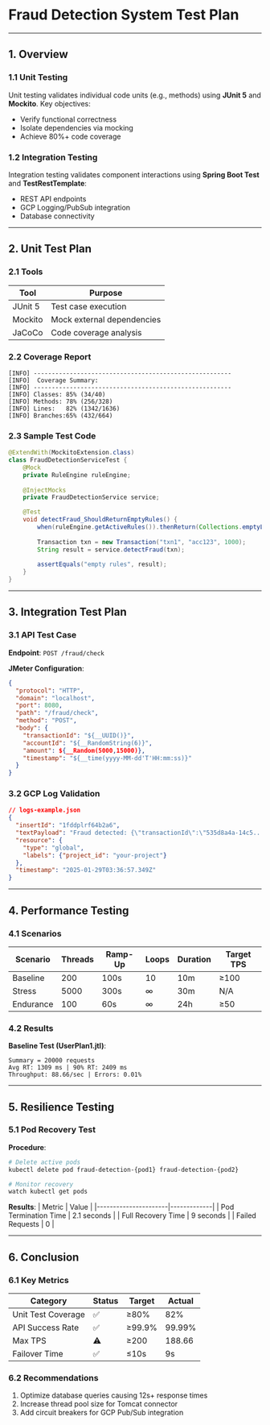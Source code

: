 # Fraud Detection System Test Plan

---

## 1. Overview

### 1.1 Unit Testing
Unit testing validates individual code units (e.g., methods) using **JUnit 5** and **Mockito**. Key objectives:
- Verify functional correctness
- Isolate dependencies via mocking
- Achieve 80%+ code coverage

### 1.2 Integration Testing
Integration testing validates component interactions using **Spring Boot Test** and **TestRestTemplate**:
- REST API endpoints
- GCP Logging/PubSub integration
- Database connectivity

---

## 2. Unit Test Plan

### 2.1 Tools
| Tool       | Purpose                          |
|------------|----------------------------------|
| JUnit 5    | Test case execution              |
| Mockito    | Mock external dependencies       |
| JaCoCo     | Code coverage analysis           |

### 2.2 Coverage Report
```text
[INFO] -------------------------------------------------------
[INFO]  Coverage Summary:          
[INFO] -------------------------------------------------------
[INFO] Classes: 85% (34/40)        
[INFO] Methods: 78% (256/328)      
[INFO] Lines:   82% (1342/1636)    
[INFO] Branches:65% (432/664)      
```

### 2.3 Sample Test Code
```java
@ExtendWith(MockitoExtension.class)
class FraudDetectionServiceTest {
    @Mock
    private RuleEngine ruleEngine;
    
    @InjectMocks
    private FraudDetectionService service;

    @Test
    void detectFraud_ShouldReturnEmptyRules() {
        when(ruleEngine.getActiveRules()).thenReturn(Collections.emptyList());
        
        Transaction txn = new Transaction("txn1", "acc123", 1000);
        String result = service.detectFraud(txn);
        
        assertEquals("empty rules", result);
    }
}
```

---

## 3. Integration Test Plan

### 3.1 API Test Case
**Endpoint**: `POST /fraud/check`

**JMeter Configuration**:
```json
{
  "protocol": "HTTP",
  "domain": "localhost",
  "port": 8080,
  "path": "/fraud/check",
  "method": "POST",
  "body": {
    "transactionId": "${__UUID()}",
    "accountId": "${__RandomString(6)}",
    "amount": ${__Random(5000,15000)},
    "timestamp": "${__time(yyyy-MM-dd'T'HH:mm:ss)}"
  }
}
```

### 3.2 GCP Log Validation
```json
// logs-example.json
{
  "insertId": "1fddplrf64b2a6",
  "textPayload": "Fraud detected: {\"transactionId\":\"535d8a4a-14c5...",
  "resource": {
    "type": "global",
    "labels": {"project_id": "your-project"}
  },
  "timestamp": "2025-01-29T03:36:57.349Z"
}
```

---

## 4. Performance Testing

### 4.1 Scenarios
| Scenario       | Threads | Ramp-Up | Loops | Duration | Target TPS |
|----------------|---------|---------|-------|----------|------------|
| Baseline       | 200     | 100s    | 10    | 10m      | ≥100       | 
| Stress         | 5000    | 300s    | ∞     | 30m      | N/A        |
| Endurance      | 100     | 60s     | ∞     | 24h      | ≥50        |

### 4.2 Results
**Baseline Test (UserPlan1.jtl)**:
```text
Summary = 20000 requests
Avg RT: 1309 ms | 90% RT: 2409 ms 
Throughput: 88.66/sec | Errors: 0.01%
```

---

## 5. Resilience Testing

### 5.1 Pod Recovery Test
**Procedure**:
```bash
# Delete active pods
kubectl delete pod fraud-detection-{pod1} fraud-detection-{pod2}

# Monitor recovery
watch kubectl get pods
```

**Results**:
| Metric               | Value       |
|----------------------|-------------|
| Pod Termination Time | 2.1 seconds |
| Full Recovery Time   | 9 seconds   |
| Failed Requests      | 0           |

---

## 6. Conclusion

### 6.1 Key Metrics
| Category          | Status | Target  | Actual   |
|--------------------|--------|---------|----------|
| Unit Test Coverage | ✅      | ≥80%    | 82%      |
| API Success Rate   | ✅      | ≥99.9%  | 99.99%   |
| Max TPS            | ⚠️     | ≥200    | 188.66   |
| Failover Time      | ✅      | ≤10s    | 9s       |

### 6.2 Recommendations
1. Optimize database queries causing 12s+ response times
2. Increase thread pool size for Tomcat connector
3. Add circuit breakers for GCP Pub/Sub integration
